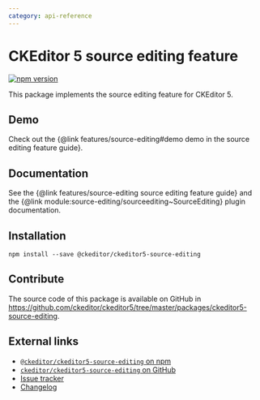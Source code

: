 ```yaml
---
category: api-reference
---
```


# CKEditor 5 source editing feature

[![npm version](https://badge.fury.io/js/%40ckeditor%2Fckeditor5-source-editing.svg)](https://www.npmjs.com/package/@ckeditor/ckeditor5-source-editing)

This package implements the source editing feature for CKEditor 5.

## Demo

Check out the {@link features/source-editing#demo demo in the source editing feature guide}.

## Documentation

See the {@link features/source-editing source editing feature guide} and the {@link module:source-editing/sourceediting~SourceEditing} plugin documentation.

## Installation

```
npm install --save @ckeditor/ckeditor5-source-editing
```

## Contribute

The source code of this package is available on GitHub in https://github.com/ckeditor/ckeditor5/tree/master/packages/ckeditor5-source-editing.

## External links

* [`@ckeditor/ckeditor5-source-editing` on npm](https://www.npmjs.com/package/@ckeditor/ckeditor5-source-editing)
* [`ckeditor/ckeditor5-source-editing` on GitHub](https://github.com/ckeditor/ckeditor5/tree/master/packages/ckeditor5-source-editing)
* [Issue tracker](https://github.com/ckeditor/ckeditor5/issues)
* [Changelog](https://github.com/ckeditor/ckeditor5/blob/master/CHANGELOG.md)
